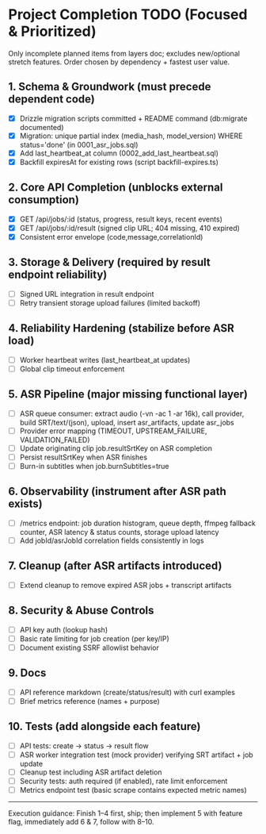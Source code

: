 # Project Completion TODO (Focused & Prioritized)

Only incomplete planned items from layers doc; excludes new/optional stretch features. Order chosen by dependency + fastest user value.

## 1. Schema & Groundwork (must precede dependent code)

-   [x] Drizzle migration scripts committed + README command (db:migrate documented)
-   [x] Migration: unique partial index (media_hash, model_version) WHERE status='done' (in 0001_asr_jobs.sql)
-   [x] Add last_heartbeat_at column (0002_add_last_heartbeat.sql)
-   [x] Backfill expiresAt for existing rows (script backfill-expires.ts)

## 2. Core API Completion (unblocks external consumption)

-   [x] GET /api/jobs/:id (status, progress, result keys, recent events)
-   [x] GET /api/jobs/:id/result (signed clip URL; 404 missing, 410 expired)
-   [x] Consistent error envelope (code,message,correlationId)

## 3. Storage & Delivery (required by result endpoint reliability)

-   [ ] Signed URL integration in result endpoint
-   [ ] Retry transient storage upload failures (limited backoff)

## 4. Reliability Hardening (stabilize before ASR load)

-   [ ] Worker heartbeat writes (last_heartbeat_at updates)
-   [ ] Global clip timeout enforcement

## 5. ASR Pipeline (major missing functional layer)

-   [ ] ASR queue consumer: extract audio (-vn -ac 1 -ar 16k), call provider, build SRT/text/(json), upload, insert asr_artifacts, update asr_jobs
-   [ ] Provider error mapping (TIMEOUT, UPSTREAM_FAILURE, VALIDATION_FAILED)
-   [ ] Update originating clip job.resultSrtKey on ASR completion
-   [ ] Persist resultSrtKey when ASR finishes
-   [ ] Burn-in subtitles when job.burnSubtitles=true

## 6. Observability (instrument after ASR path exists)

-   [ ] /metrics endpoint: job duration histogram, queue depth, ffmpeg fallback counter, ASR latency & status counts, storage upload latency
-   [ ] Add jobId/asrJobId correlation fields consistently in logs

## 7. Cleanup (after ASR artifacts introduced)

-   [ ] Extend cleanup to remove expired ASR jobs + transcript artifacts

## 8. Security & Abuse Controls

-   [ ] API key auth (lookup hash)
-   [ ] Basic rate limiting for job creation (per key/IP)
-   [ ] Document existing SSRF allowlist behavior

## 9. Docs

-   [ ] API reference markdown (create/status/result) with curl examples
-   [ ] Brief metrics reference (names + purpose)

## 10. Tests (add alongside each feature)

-   [ ] API tests: create -> status -> result flow
-   [ ] ASR worker integration test (mock provider) verifying SRT artifact + job update
-   [ ] Cleanup test including ASR artifact deletion
-   [ ] Security tests: auth required (if enabled), rate limit enforcement
-   [ ] Metrics endpoint test (basic scrape contains expected metric names)

---

Execution guidance: Finish 1–4 first, ship; then implement 5 with feature flag, immediately add 6 & 7, follow with 8–10.

